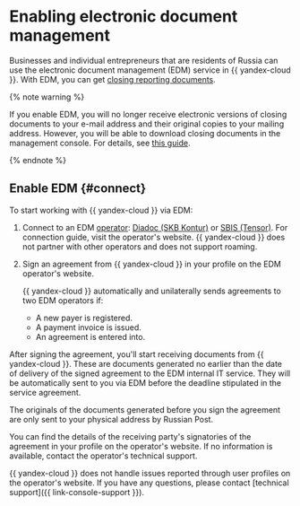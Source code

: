 # Enabling electronic document management
Businesses and individual entrepreneurs that are residents of Russia can use the electronic document management (EDM) service in {{ yandex-cloud }}.
With EDM, you can get [closing reporting documents](../concepts/edo.md#document).

{% note warning %}

If you enable EDM, you will no longer receive electronic versions of closing documents to your e-mail address and their original copies to your mailing address.
However, you will be able to download closing documents in the management console. For details, see [this guide](download-reporting-docs.md).

{% endnote %}

## Enable EDM {#connect}

To start working with {{ yandex-cloud }} via EDM:

1. Connect to an EDM [operator](../concepts/edo.md#operator): [Diadoc (SKB Kontur)](https://promo.diadoc.ru/yandexfd?p=z05983&utm_abtest=order-lightbox) or [SBIS (Tensor)](https://sbis.ru/edo/telecoms/yandex). For connection guide, visit the operator's website. {{ yandex-cloud }} does not partner with other operators and does not support roaming.

1. Sign an agreement from {{ yandex-cloud }} in your profile on the EDM operator's website.

   {{ yandex-cloud }} automatically and unilaterally sends agreements to two EDM operators if:
   * A new payer is registered.
   * A payment invoice is issued.
   * An agreement is entered into.

After signing the agreement, you'll start receiving documents from {{ yandex-cloud }}. These are documents generated no earlier than the date of delivery of the signed agreement to the EDM internal IT service. They will be automatically sent to you via EDM before the deadline stipulated in the service agreement.

The originals of the documents generated before you sign the agreement are only sent to your physical address by Russian Post.

You can find the details of the receiving party's signatories of the agreement in your profile on the operator's website. If no information is available, contact the operator's technical support.

{{ yandex-cloud }} does not handle issues reported through user profiles on the operator's website. If you have any questions, please contact [technical support]({{ link-console-support }}).
